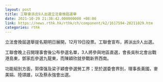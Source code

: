 ```yaml
---
layout: post
title: 工聯會派出9人出選立法會換屆選舉
date: 2021-10-29 21:38:42.000000000 +08:00
link: https://news.rthk.hk/rthk/ch/component/k2/1617594-20211029.htm
categories: rthk
---
```


立法會換屆選舉提名期明日展開，12月19日投票。工聯會宣布，將派出9人出選。

工聯會晚上召開理事會後公布參選名單，3人將參與地區直選，會長吳秋北會出戰港島東，鄧家彪參選九龍東，而陳穎欣就參戰新界西南。

功能組別方面，郭偉强及梁子穎會參選勞工界；至於選委會界別，理事長黃國，麥美娟、陸頌雄，以及蔡永強會出選。
